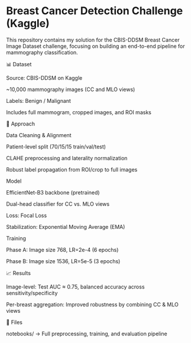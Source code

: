 # Breast Cancer Detection Challenge (Kaggle)

This repository contains my solution for the CBIS-DDSM Breast Cancer Image Dataset challenge, focusing on building an end-to-end pipeline for mammography classification.

📊 Dataset

Source: CBIS-DDSM on Kaggle

~10,000 mammography images (CC and MLO views)

Labels: Benign / Malignant

Includes full mammogram, cropped images, and ROI masks

🔧 Approach

Data Cleaning & Alignment

Patient-level split (70/15/15 train/val/test)

CLAHE preprocessing and laterality normalization

Robust label propagation from ROI/crop to full images

Model

EfficientNet-B3 backbone (pretrained)

Dual-head classifier for CC vs. MLO views

Loss: Focal Loss

Stabilization: Exponential Moving Average (EMA)

Training

Phase A: Image size 768, LR=2e-4 (6 epochs)

Phase B: Image size 1536, LR=5e-5 (3 epochs)

📈 Results

Image-level: Test AUC ≈ 0.75, balanced accuracy across sensitivity/specificity

Per-breast aggregation: Improved robustness by combining CC & MLO views

📂 Files

notebooks/ → Full preprocessing, training, and evaluation pipeline
